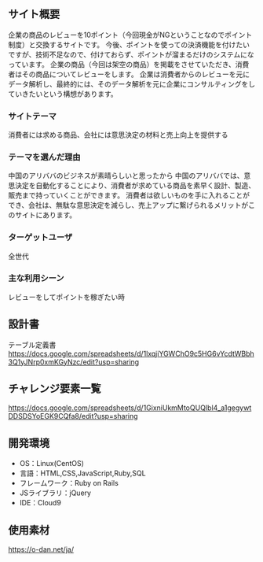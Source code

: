 # <TradingReview>

## サイト概要
 企業の商品のレビューを10ポイント（今回現金がNGということなのでポイント制度）と交換するサイトです。
 今後、ポイントを使っての決済機能を付けたいですが、技術不足なので、付けておらず、ポイントが溜まるだけのシステムになっています。
 企業の商品（今回は架空の商品）を掲載をさせていただき、消費者はその商品についてレビューをします。
 企業は消費者からのレビューを元にデータ解析し、最終的には、そのデータ解析を元に企業にコンサルティングをしていきたいという構想があります。


### サイトテーマ
 消費者には求める商品、会社には意思決定の材料と売上向上を提供する

### テーマを選んだ理由
 中国のアリババのビジネスが素晴らしいと思ったから
 中国のアリババでは、意思決定を自動化することにより、消費者が求めている商品を素早く設計、製造、販売まで持っていくことができます。
 消費者は欲しいものを手に入れることができ、会社は、無駄な意思決定を減らし、売上アップに繋げられるメリットがこのサイトにあります。


### ターゲットユーザ
全世代

### 主な利用シーン
レビューをしてポイントを稼ぎたい時

## 設計書
テーブル定義書
https://docs.google.com/spreadsheets/d/1lxqjiYGWChO9c5HG6vYcdtWBbh3Q1yJNrp0xmKGyNzc/edit?usp=sharing

## チャレンジ要素一覧
https://docs.google.com/spreadsheets/d/1GixniUkmMtoQUQIbl4_a1gegywtDDSDSYoEGK9CQfa8/edit?usp=sharing

## 開発環境
- OS：Linux(CentOS)
- 言語：HTML,CSS,JavaScript,Ruby,SQL
- フレームワーク：Ruby on Rails
- JSライブラリ：jQuery
- IDE：Cloud9

## 使用素材
https://o-dan.net/ja/